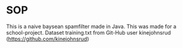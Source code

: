 # SOP
This is a naive baysean spamfilter made in Java.
This was made for a school-project.
Dataset training.txt from Git-Hub user kinejohnsrud (https://github.com/kinejohnsrud)

